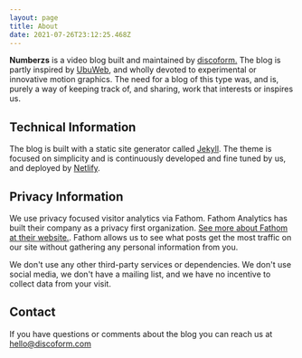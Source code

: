 ```yaml
---
layout: page
title: About
date: 2021-07-26T23:12:25.468Z
---
```


**Numberzs** is a video blog built and maintained by [discoform.](https://github.com/discoform) The blog is partly inspired by [UbuWeb](http://ubuweb.com/), and wholly devoted to experimental or innovative motion graphics. The need for a blog of this type was, and is, purely a way of keeping track of, and sharing, work that interests or inspires us.

## Technical Information

The blog is built with a static site generator called <a href="http://jekyllrb.com">Jekyll</a>. The theme is focused  on simplicity and is continuously developed and fine tuned by us, and deployed by [Netlify](https://www.netlify.com/).

## Privacy Information

We use privacy focused visitor analytics via Fathom. Fathom Analytics has built their company as a privacy first organization. [See more about Fathom at their website.](https://usefathom.com/why-fathom). Fathom allows us to see what posts get the most traffic on our site without gathering any personal information from you.

We don't use any other third-party services or dependencies. We don't use social media, we don't have a mailing list, and we have no incentive to collect data from your visit.

## Contact

If you have questions or comments about the blog you can reach us at hello@discoform.com




